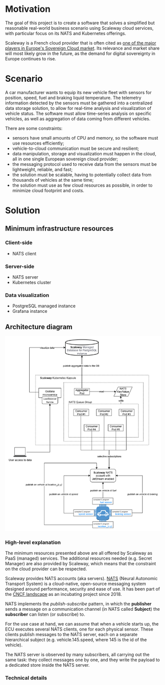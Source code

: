 # Motivation
The goal of this project is to create a software that solves a simplified but reasonable real-world business scenario using Scaleway cloud services, with particular focus on its NATS and Kubernetes offerings. 

Scaleway is a French cloud provider that is often cited as [one of the major players in Europe's Sovereign Cloud market](https://gartsolutions.com/digital-sovereignty-of-europe-choosing-the-eu-cloud-provider/#Top_European_Cloud_Providers_Supporting_Digital_Sovereignty). Its relevance and market share will most likely grow in the future, as the demand for digital sovereignty in Europe continues to rise.

# Scenario
A car manufacturer wants to equip its new vehicle fleet with sensors for position, speed, fuel and braking liquid temperature. The telemetry information detected by the sensors must be gathered into a centralized data storage solution, to allow for real-time analysis and visualization of vehicle status. The software must allow time-series analysis on specific vehicles, as well as aggregation of data coming from different vehicles.

There are some constraints:

- sensors have small amounts of CPU and memory, so the software must use resources efficiently;
- vehicle-to-cloud communication must be secure and resilient;
- data manipulation, storage and visualization must happen in the cloud, all in one single European sovereign cloud provider;
- the messaging protocol used to receive data from the sensors must be lightweight, reliable, and fast;
- the solution must be scalable, having to potentially collect data from thousands of vehicles at the same time;
- the solution must use as few cloud resources as possible, in order to minimize cloud footprint and costs.

# Solution

## Minimum infrastructure resources

### Client-side
- NATS client

### Server-side
- NATS server
- Kubernetes cluster

### Data visualization
- PostgreSQL managed instance
- Grafana instance

## Architecture diagram
![Architecture diagram](architecture-diagram.png)

### High-level explanation
The minimum resources presented above are all offered by Scaleway as PaaS (managed) services. The additional resources needed (e.g. Secret Manager) are also provided by Scaleway, which means that the constraint on the cloud provider can be respected.

Scaleway provides NATS accounts (aka servers). [NATS](https://github.com/nats-io) (Neural Autonomic Transport System) is a cloud-native, open-source messaging system designed around performance, security and ease of use. It has been part of the [CNCF landscape](https://landscape.cncf.io/) as an incubating project since 2018.

NATS implements the *publish-subscribe* pattern, in which the **publisher** sends a message on a communication channel (in NATS called **Subject**) the **subscriber** can listen (or subscribe) to.

For the use case at hand, we can assume that when a vehicle starts up, the ECU executes several NATS clients, one for each physical sensor. These clients publish messages to the NATS server, each on a separate hierarchical subject (e.g. vehicle.145.speed, where 145 is the id of the vehicle).

The NATS server is observed by many subscribers, all carrying out the same task: they collect messages one by one, and they write the payload to a dedicated store inside the NATS server.

### Technical details